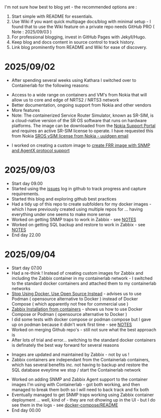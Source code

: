 I'm not sure how best to blog yet - the recommended options are :

1. Start simple with README for essentials.
1. Use Wiki if you want quick multipage docs/blog with minimal setup - I found that to use the Wiki feature on a private repo needs GitHub PRO ( Note : 2025/09/03 ) 
1. For professional blogging, invest in GitHub Pages with Jekyll/Hugo.
1. Keep blog and docs content in source control to track history.
1. Link blog prominently from README and Wiki for ease of discovery.
  
# 2025/09/02

* After spending several weeks using Kathara I switched over to Containerlab for the following reasons:
- Access to a wide range on containers and VM's from Nokia that will allow us to core and edge of NRTS2 / NRTS3 network
- Better documentation, ongoing support from Nokia and other vendors
- More features
- Note: The containerized Service Router Simulator, known as SR-SIM, is a cloud-native version of the SR OS software that runs on hardware platforms. The image can be downloaded from the [Nokia Support Portal](https://customer.nokia.com/support/s/) and requires an active SR-SIM license to operate. I have requested this from Nokia [SROS vSIM license from Nokia - uuidgen email](https://github.com/mmorrow24work/digital-twin-containerlab/issues/1)
* I worked on creating a custom image to [create FRR image with SNMP and AgentX protocol support](https://github.com/mmorrow24work/digital-twin-containerlab/blob/main/frr-snmp.md)

# 2025/09/03

* Start day 09.00
* Started using the [issues](https://github.com/mmorrow24work/digital-twin-containerlab/issues) log in github to track progress and capture requirements.
* Started this blog and exploring github best practices
* Had a tidy up of this repo to create subfolders for my docker images - which I have previously created using multiple repos for ... having everything under one seems to make more sense
* Worked on getting SNMP traps to work in Zabbix - see [NOTES](https://github.com/mmorrow24work/digital-twin-containerlab/blob/main/NOTES.md)
* Worked on getting SQL backup and restore to work in Zabbix - see [NOTES](https://github.com/mmorrow24work/digital-twin-containerlab/blob/main/NOTES.md)
* End day 22.00
 
# 2025/09/04

* Start day 07.00
* Had a re-think ! Instead of creating custom images for Zabbix and including the Zabbix container in my containerlab network - I switched to the standard docker containers and attached them to my containerlab networks
* [Stop Using Docker. Use Open Source Instead](https://www.youtube.com/watch?v=Z5uBcczJxUY&t) - advises us to use Podman ( opensource alternative to Docker ) instead of Docker Compose ( which apparently not free for commercial use )
* [Zabbix Installation from containers](https://www.zabbix.com/documentation/current/en/manual/installation/containers) - shows us how to use Docker Compose or Podman ( opensource alternative to Docker )
* I did some tests with docker compose or podman compose but I gave up on podman because it didn't work first time - see [NOTES](https://github.com/mmorrow24work/digital-twin-containerlab/blob/main/NOTES.md)
* Worked on merging Github repo's - still not sure what the best approach is
* After lots of trial and error... switching to the standard docker containers is definately the best way forward for several reasons
- Images are updated and maintained by Zabbix - not by us !
- Zabbix containers are independant from the Containerlab containers, which has several benefits inc. not having to backup and restore the SQL database eveytime we stop / start the Containerlab network
* Worked on adding SNMP and Zabbix Agent support to the container images I'm using with Containerlab - got both working, and then managed to break them both so I will need to back track and fix both
* Eventually managed to get SNMP traps working using Zabbix container deployment ... well, kind of - they are not dhowing up in the UI - but I do see them in the logs - see [docker-compose/README](https://github.com/mmorrow24work/digital-twin-containerlab/blob/main/docker-compose/README.md)
* End day 00.00
